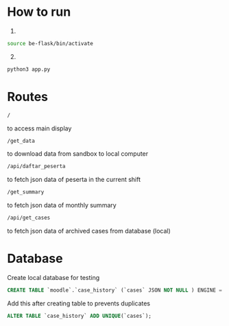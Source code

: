 # How to run
1. 
```bash
source be-flask/bin/activate
```
2.
```bash
python3 app.py
```

# Routes
```bash
/
```
to access main display

```bash
/get_data
```
to download data from sandbox to local computer

```bash
/api/daftar_peserta
```
to fetch json data of peserta in the current shift

```bash
/get_summary
```
to fetch json data of monthly summary

```bash
/api/get_cases
```
to fetch json data of archived cases from database (local)

# Database
Create local database for testing
```SQL
CREATE TABLE `moodle`.`case_history` (`cases` JSON NOT NULL ) ENGINE = InnoDB;
```
Add this after creating table to prevents duplicates
```SQL
ALTER TABLE `case_history` ADD UNIQUE(`cases`);
```